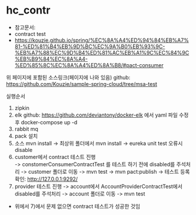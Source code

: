 # hc_contr

* 참고문서:
 * contract test
  * https://kouzie.github.io/spring/%EC%8A%A4%ED%94%84%EB%A7%81-%ED%81%B4%EB%9D%BC%EC%9A%B0%EB%93%9C-%EB%A7%88%EC%9D%B4%ED%81%AC%EB%A1%9C%EC%84%9C%EB%B9%84%EC%8A%A4-%ED%85%8C%EC%8A%A4%ED%8A%B8/#pact-consumer

위 페이지에 포함된 소스링크(페이지에 나와 있음)
github: https://github.com/Kouzie/sample-spring-cloud/tree/msa-test

실행순서
1) zipkin
2) elk
   github: https://github.com/deviantony/docker-elk 에서 yaml 파일 수정 후
   docker-compose up -d 
3) rabbit mq
4) pack 설치
5) 소스 mvn install
   -> 최상위 폴더에서 mvn install
   -> eureka unit test 오류시 disable
6) customer에서 contract 테스트 진행   
   -> constomerConsumerContractTest 를 테스트 하기 전에 disabled를 주석처리
   -> customer 폴더로 이동
   -> mvn test
   -> mvn pact:publish
   -> 테스트 등록확인: http://127.0.0.1:9292/
7) provider 테스트 진행
   -> account에서 AccountProviderContractTest에서 disabled를 주석처리
   -> account 폴더로 이동
   -> mvn test

* 위에서 7)에서 문제 없으면 contract 테스트가 성공한 것임
